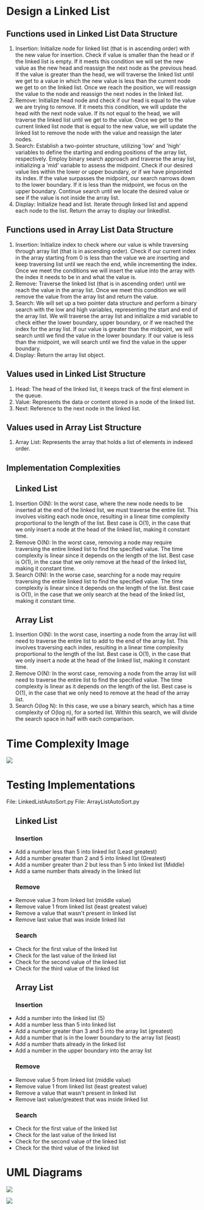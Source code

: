 <h1>Design a Linked List</h1>
<h2>Functions used in Linked List Data Structure</h2>
<ol>
<li>Insertion:  Initialize node for linked list (that is in ascending order) with the new value for insertion. Check if value is smaller than the head or if the linked list is empty. If it meets this condition we will set the new value as the new head and reassign the next node as the previous head. If the value is greater than the head, we will traverse the linked list until we get to a value in which the new value is less than the current node we get to on the linked list. Once we reach the position, we will reassign the value to the node and reassign the next nodes in the linked list.</li>
<li>Remove: Initialize head node and check if our head is equal to the value we are trying to remove. If it meets this condition, we will update the head with the next node value. If its not equal to the head, we will traverse the linked list until we get to the value. Once we get to the current linked list node that is equal to the new value, we will update the linked list to remove the node with the value and reassign the later nodes.</li>
<li>
Search: Establish a two-pointer structure, utilizing 'low' and 'high' variables to define the starting and ending positions of the array list, respectively. Employ binary search approach and traverse the array list, initializing a 'mid' variable to assess the midpoint. Check if our desired value lies within the lower or upper boundary, or if we have pinpointed its index. If the value surpasses the midpoint, our search narrows down to the lower boundary. If it is less than the midpoint, we focus on the upper boundary. Continue search until we locate the desired value or see if the value is not inside the array list.</li>
<li>Display: Initialize head and list. Iterate through linked list and append each node to the list. Return the array to display our linkedlist.</li>
</ol>
<h2>Functions used in Array List Data Structure</h2>
<ol>
<li>Insertion: Initialize index to check where our value is while traversing through array list (that is in ascending order). Check if our current index in the array starting from 0 is less than the value we are inserting and keep traversing list until we reach the end, while incrementing the index. Once we meet the conditions we will insert the value into the array with the index it needs to be in and what the value is.</li>
<li>Remove: Traverse the linked list (that is in ascending order) until we reach the value in the array list. Once we meet this condition we will remove the value from the array list and return the value.</li>
<li>Search: We will set up a two pointer data structure and perform a binary search with the low and high variables, representing the start and end of the array list. We will traverse the array list and initialize a mid variable to check either the lower boundary, upper boundary, or if we reached the index for the array list. If our value is greater than the midpoint, we will search until we find the value in the lower boundary. If our value is less than the midpoint, we will search until we find the value in the upper boundary. </li>
<li>Display: Return the array list object.</li>
</ol>
<h2>Values used in Linked List Structure</h2>
<ol>
<li>Head: The head of the linked list, it keeps track of the first element in the queue.</li>
<li>Value: Represents the data or content stored in a node of the linked list.</li>
<li>Next: Reference to the next node in the linked list.</li>
</ol>

<h2>Values used in Array List Structure</h2>
<ol>
<li>Array List: Represents the array that holds a list of elements in indexed order.</li>
</ol>

<h2> Implementation Complexities </h2>
<ol>
<h2>Linked List</h2>
<li>Insertion O(N): In the worst case, where the new node needs to be inserted at the end of the linked list, we must traverse the entire list. This involves visiting each node once, resulting in a linear time complexity proportional to the length of the list. Best case is O(1), in the case that we only insert a node at the head of the linked list, making it constant time.</li>
<li>Remove O(N): In the worst case, removing a node may require traversing the entire linked list to find the specified value. The time complexity is linear since it depends on the length of the list. Best case is O(1), in the case that we only remove at the head of the linked list, making it constant time.</li>
<li>Search O(N): In the worse case, searching for a node may require traversing the entire linked list to find the specified value. The time complexity is linear since it depends on the length of the list. Best case is O(1), in the case that we only search at the head of the linked list, making it constant time.</li>
</ol>

<ol>
<h2>Array List</h2>
<li>Insertion O(N): In the worst case, inserting a node from the array list will need to traverse the entire list to add to the end of the array list. This involves traversing each index, resulting in a linear time complexity proportional to the length of the list. Best case is O(1), in the case that we only insert a node at the head of the linked list, making it constant time.</li>
<li>Remove O(N): In the worst case, removing a node from the array list will need to traverse the entire list to find the specified value. The time complexity is linear as it depends on the length of the list. Best case is O(1), in the case that we only need to remove at the head of the array list.</li>
<li>Search O(log N): In this case, we use a binary search, which has a time complexity of O(log n), for a sorted list. Within this search, we will divide the search space in half with each comparison.</li>
</ol>

<h1>Time Complexity Image</h1>

![](timecomplexity.jpg)


<h1>Testing Implementations</h1>
<span>File: LinkedListAutoSort.py</span>
<span>File: ArrayListAutoSort.py</span>

<ul>
<h2>Linked List</h2>
<h3>Insertion</h3>
<li>Add a number less than 5 into linked list (Least greatest)</li>
<li>Add a number greater than 2 and 5 into linked list (Greatest)</li>
<li>Add a number greater than 2 but less than 5 into linked list (Middle)</li>
<li>Add a same number thats already in the linked list</li>
<h3>Remove</h3>
<li>Remove value 3 from linked list (middle value)</li>
<li>Remove value 1 from linked list (least greatest value)</li>
<li>Remove a value that wasn't present in linked list</li>
<li>Remove last value that was inside linked list</li>
<h3>Search</h3>
<li>Check for the first value of the linked list</li>
<li>Check for the last value of the linked list</li>
<li>Check for the second value of the linked list</li>
<li>Check for the third value of the linked list</li>
</ul>

<ul>
<h2>Array List</h2>
<h3>Insertion</h3>
<li>Add a number into the linked list (5)</li>
<li>Add a number less than 5 into linked list</li>
<li>Add a number greater than 3 and 5 into the array list (greatest)</li>
<li>Add a number that is in the lower boundary to the array list (least)</li>
<li>Add a number thats already in the linked list</li>
<li>Add a number in the upper boundary into the array list</li>
<h3>Remove</h3>
<li>Remove value 5 from linked list (middle value)</li>
<li>Remove value 1 from linked list (least greatest value)</li>
<li>Remove a value that wasn't present in linked list</li>
<li>Remove last value/greatest that was inside linked list</li>
<h3>Search</h3>
<li>Check for the first value of the linked list</li>
<li>Check for the last value of the linked list</li>
<li>Check for the second value of the linked list</li>
<li>Check for the third value of the linked list</li>
</ul>

<h1>UML Diagrams</h1>

![](Array_list.png)

![](LinkedList.png)
